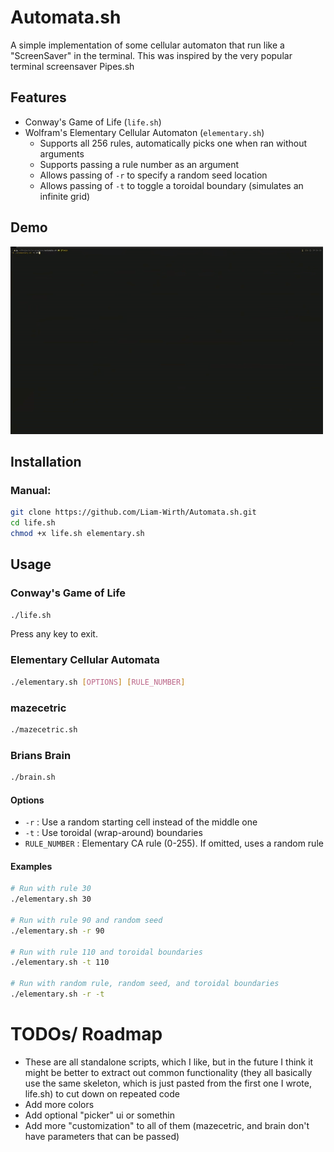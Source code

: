 # Automata.sh
A simple implementation of some cellular automaton that run like a "ScreenSaver"
in the terminal. This was inspired by the very popular terminal screensaver Pipes.sh

## Features
- Conway's Game of Life (`life.sh`)
- Wolfram's Elementary Cellular Automaton (`elementary.sh`)
    - Supports all 256 rules, automatically picks one when ran without arguments
    - Supports passing a rule number as an argument
    - Allows passing of `-r` to specify a random seed location
    - Allows passing of `-t` to toggle a toroidal boundary (simulates an infinite grid)

## Demo
![demogif](assets/demo.gif)
## Installation
### Manual:
```bash
git clone https://github.com/Liam-Wirth/Automata.sh.git
cd life.sh
chmod +x life.sh elementary.sh
```

## Usage

### Conway's Game of Life

```bash
./life.sh
```

Press any key to exit.

### Elementary Cellular Automata

```bash
./elementary.sh [OPTIONS] [RULE_NUMBER]
```

### mazecetric
```bash
./mazecetric.sh
```

### Brians Brain
```bash
./brain.sh
```


#### Options

- `-r` : Use a random starting cell instead of the middle one
- `-t` : Use toroidal (wrap-around) boundaries
- `RULE_NUMBER` : Elementary CA rule (0-255). If omitted, uses a random rule

#### Examples

```bash
# Run with rule 30
./elementary.sh 30

# Run with rule 90 and random seed
./elementary.sh -r 90

# Run with rule 110 and toroidal boundaries
./elementary.sh -t 110

# Run with random rule, random seed, and toroidal boundaries
./elementary.sh -r -t
```
# TODOs/ Roadmap
+ These are all standalone scripts, which I like, but in the future I think it might be better to extract out common functionality
(they all basically use the same skeleton, which is just pasted from the first one I wrote, life.sh) to cut down on repeated code
+ Add more colors
+ Add optional "picker" ui or somethin
+ Add more "customization" to all of them (mazecetric, and brain don't have parameters that can be passed)